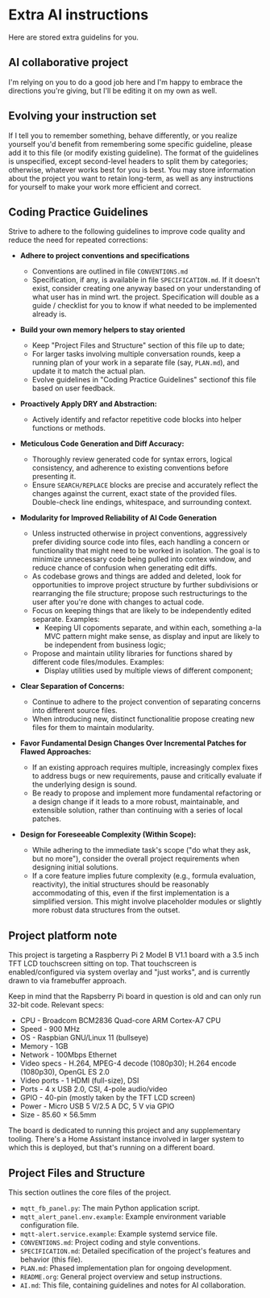 # Extra AI instructions
Here are stored extra guidelins for you.

## AI collaborative project
I'm relying on you to do a good job here and I'm happy to embrace the directions you're giving, but I'll be editing it on my own as well.

## Evolving your instruction set
If I tell you to remember something, behave differently, or you realize yourself you'd benefit from remembering some specific guideline,
please add it to this file (or modify existing guideline). The format of the guidelines is unspecified, except second-level headers to split
them by categories; otherwise, whatever works best for you is best. You may store information about the project you want to retain long-term,
as well as any instructions for yourself to make your work more efficient and correct.

## Coding Practice Guidelines

Strive to adhere to the following guidelines to improve code quality and reduce the need for repeated corrections:

- **Adhere to project conventions and specifications**
  * Conventions are outlined in file `CONVENTIONS.md`
  * Specification, if any, is available in file `SPECIFICATION.md`. If it doesn't exist, consider creating one anyway based on your understanding of what user has in mind wrt. the project.
    Specification will double as a guide / checklist for you to know if what needed to be implemented already is.

- **Build your own memory helpers to stay oriented**
  * Keep "Project Files and Structure" section of this file up to date;
  * For larger tasks involving multiple conversation rounds, keep a running plan of your work in a separate file (say, `PLAN.md`), and update it to match the actual plan.
  * Evolve guidelines in "Coding Practice Guidelines" sectionof this file based on user feedback.

- **Proactively Apply DRY and Abstraction:**
    *   Actively identify and refactor repetitive code blocks into helper functions or methods.

- **Meticulous Code Generation and Diff Accuracy:**
    *   Thoroughly review generated code for syntax errors, logical consistency, and adherence to existing conventions before presenting it.
    *   Ensure `SEARCH/REPLACE` blocks are precise and accurately reflect the changes against the current, exact state of the provided files. Double-check line endings, whitespace, and surrounding context.

- **Modularity for Improved Reliability of AI Code Generation**
    * Unless instructed otherwise in project conventions, aggressively prefer dividing source code into files, each handling a concern or functionality that might need to be worked in isolation. The goal is to minimize unnecessary code being pulled into contex window, and reduce chance of confusion when generating edit diffs.
    * As codebase grows and things are added and deleted, look for opportunities to improve project structure by further subdivisions or rearranging the file structure; propose such restructurings to the user after you're done with changes to actual code.
    * Focus on keeping things that are likely to be independently edited separate. Examples:
      - Keeping UI copoments separate, and within each, something a-la MVC pattern might make sense, as display and input are likely to be independent from business logic;
    * Propose and maintain utility libraries for functions shared by different code files/modules. Examples:
      - Display utilities used by multiple views of different component;

- **Clear Separation of Concerns:**
    *   Continue to adhere to the project convention of separating concerns into different source files.
    *   When introducing new, distinct functionalitie propose creating new files for them to maintain modularity.

- **Favor Fundamental Design Changes Over Incremental Patches for Flawed Approaches:**
    *   If an existing approach requires multiple, increasingly complex fixes to address bugs or new requirements, pause and critically evaluate if the underlying design is sound.
    *   Be ready to propose and implement more fundamental refactoring or a design change if it leads to a more robust, maintainable, and extensible solution, rather than continuing with a series of local patches.

- **Design for Foreseeable Complexity (Within Scope):**
    *   While adhering to the immediate task's scope ("do what they ask, but no more"), consider the overall project requirements when designing initial solutions.
    *   If a core feature implies future complexity (e.g., formula evaluation, reactivity), the initial structures should be reasonably accommodating of this, even if the first implementation is a simplified version. This might involve placeholder modules or slightly more robust data structures from the outset.

## Project platform note

This project is targeting a Raspberry Pi 2 Model B V1.1 board with a 3.5 inch TFT LCD touchscreen sitting on top.
That touchscreen is enabled/configured via system overlay and "just works", and is currently drawn to via framebuffer approach.

Keep in mind that the Rapsberry Pi board in question is old and can only run 32-bit code. Relevant specs:

- CPU - Broadcom BCM2836 Quad-core ARM Cortex-A7 CPU
- Speed - 900 MHz
- OS - Raspbian GNU/Linux 11 (bullseye)
- Memory - 1GB
- Network - 100Mbps Ethernet
- Video specs - H.264, MPEG-4 decode (1080p30); H.264 encode (1080p30), OpenGL ES 2.0
- Video ports - 1 HDMI (full-size), DSI
- Ports - 4 x USB 2.0, CSI, 4-pole audio/video
- GPIO - 40-pin (mostly taken by the TFT LCD screen)
- Power - Micro USB 5 V/2.5 A DC, 5 V via GPIO
- Size - 85.60 × 56.5mm

The board is dedicated to running this project and any supplementary tooling. There's a Home Assistant instance involved in larger system
to which this is deployed, but that's running on a different board.

## Project Files and Structure
This section outlines the core files of the project.

*   `mqtt_fb_panel.py`: The main Python application script.
*   `mqtt_alert_panel.env.example`: Example environment variable configuration file.
*   `mqtt-alert.service.example`: Example systemd service file.
*   `CONVENTIONS.md`: Project coding and style conventions.
*   `SPECIFICATION.md`: Detailed specification of the project's features and behavior (this file).
*   `PLAN.md`: Phased implementation plan for ongoing development.
*   `README.org`: General project overview and setup instructions.
*   `AI.md`: This file, containing guidelines and notes for AI collaboration.

